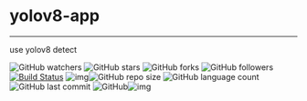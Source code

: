# yolov8-app

---

use yolov8 detect

![GitHub watchers](https://img.shields.io/github/watchers/isLinXu/yolov8-face.svg?style=social) ![GitHub stars](https://img.shields.io/github/stars/isLinXu/yolov8-face.svg?style=social) ![GitHub forks](https://img.shields.io/github/forks/isLinXu/yolov8-face.svg?style=social) ![GitHub followers](https://img.shields.io/github/followers/isLinXu.svg?style=social)
 [![Build Status](https://img.shields.io/endpoint.svg?url=https%3A%2F%2Factions-badge.atrox.dev%2Fatrox%2Fsync-dotenv%2Fbadge&style=flat)](https://github.com/isLinXu/yolov8-face)  ![img](https://badgen.net/badge/icon/learning?icon=deepscan&label)![GitHub repo size](https://img.shields.io/github/repo-size/isLinXu/yolov8-face.svg?style=flat-square) ![GitHub language count](https://img.shields.io/github/languages/count/isLinXu/yolov8-face)  ![GitHub last commit](https://img.shields.io/github/last-commit/isLinXu/yolov8-face) ![GitHub](https://img.shields.io/github/license/isLinXu/yolov8-face.svg?style=flat-square)![img](https://hits.dwyl.com/isLinXu/yolov8-face.svg)
